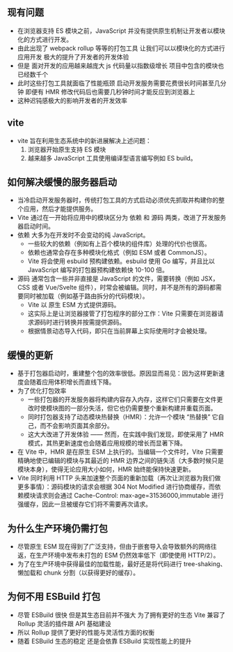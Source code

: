 ## 现有问题

- 在浏览器支持 ES 模块之前，JavaScript 并没有提供原生机制让开发者以模块化的方式进行开发。
- 由此出现了 webpack rollup 等等的打包工具 让我们可以以模块化的方式进行应用开发 极大的提升了开发者的开发体验
- 但是 面对开发的应用越来越庞大 js 代码量以指数级增长 项目中包含的模块也已经数千个
- 此时这些打包工具就面临了性能瓶颈 启动开发服务需要花费很长时间甚至几分钟 即便有 HMR 修改代码后也需要几秒钟时间才能反应到浏览器上
- 这种迟钝感极大的影响开发者的开发效率

## vite

- vite 旨在利用生态系统中的新进展解决上述问题：
  1. 浏览器开始原生支持 ES 模块
  2. 越来越多 JavaScript 工具使用编译型语言编写例如 ES build。

## 如何解决缓慢的服务器启动

- 当冷启动开发服务器时，传统打包工具的方式启动必须优先抓取并构建你的整个应用，然后才能提供服务。
- Vite 通过在一开始将应用中的模块区分为 依赖 和 源码 两类，改进了开发服务器启动时间。
- 依赖 大多为在开发时不会变动的纯 JavaScript。
  - 一些较大的依赖（例如有上百个模块的组件库）处理的代价也很高。
  - 依赖也通常会存在多种模块化格式（例如 ESM 或者 CommonJS）。
  - Vite 将会使用 esbuild 预构建依赖。esbuild 使用 Go 编写，并且比以 JavaScript 编写的打包器预构建依赖快 10-100 倍。
- 源码 通常包含一些并非直接是 JavaScript 的文件，需要转换（例如 JSX，CSS 或者 Vue/Svelte 组件），时常会被编辑。同时，并不是所有的源码都需要同时被加载（例如基于路由拆分的代码模块）。
  - Vite 以 原生 ESM 方式提供源码。
  - 这实际上是让浏览器接管了打包程序的部分工作：Vite 只需要在浏览器请求源码时进行转换并按需提供源码。
  - 根据情景动态导入代码，即只在当前屏幕上实际使用时才会被处理。

## 缓慢的更新

- 基于打包器启动时，重建整个包的效率很低。原因显而易见：因为这样更新速度会随着应用体积增长而直线下降。
- 为了优化打包效率
  - 一些打包器的开发服务器将构建内容存入内存，这样它们只需要在文件更改时使模块图的一部分失活，但它也仍需要整个重新构建并重载页面。
  - 同时打包器支持了动态模块热替换（HMR）：允许一个模块 “热替换” 它自己，而不会影响页面其余部分。
  - 这大大改进了开发体验 —— 然而，在实践中我们发现，即使采用了 HMR 模式，其热更新速度也会随着应用规模的增长而显著下降。
- 在 Vite 中，HMR 是在原生 ESM 上执行的。当编辑一个文件时，Vite 只需要精确地使已编辑的模块与其最近的 HMR 边界之间的链失活（大多数时候只是模块本身），使得无论应用大小如何，HMR 始终能保持快速更新。
- Vite 同时利用 HTTP 头来加速整个页面的重新加载（再次让浏览器为我们做更多事情）：源码模块的请求会根据 304 Not Modified 进行协商缓存，而依赖模块请求则会通过 Cache-Control: max-age=31536000,immutable 进行强缓存，因此一旦被缓存它们将不需要再次请求。

## 为什么生产环境仍需打包

- 尽管原生 ESM 现在得到了广泛支持，但由于嵌套导入会导致额外的网络往返，在生产环境中发布未打包的 ESM 仍然效率低下（即使使用 HTTP/2）。
- 为了在生产环境中获得最佳的加载性能，最好还是将代码进行 tree-shaking、懒加载和 chunk 分割（以获得更好的缓存）。

## 为何不用 ESBuild 打包

- 尽管 ESBuild 很快 但是其生态目前并不强大 为了拥有更好的生态 Vite 兼容了 Rollup 灵活的插件跟 API 基础建设
- 所以 Rollup 提供了更好的性能与灵活性方面的权衡
- 随着 ESBuild 生态的稳定 还是会依靠 ESBuild 实现性能上的提升
